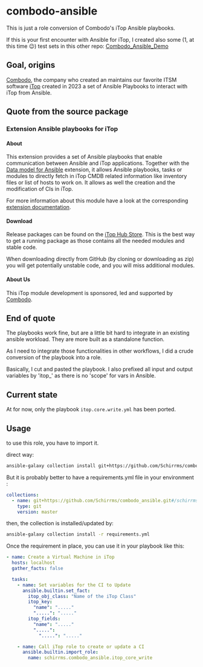 # combodo-ansible

This is just a role conversion of Combodo's iTop Ansible playbooks.

If this is your first encounter with Ansible for iTop, I created also some (1, at this time 😉) test sets in this other repo:
[Combodo_Ansible_Demo](https://github.com/Schirrms/Combodo_Ansible_Demo)

## Goal, origins

[Combodo](https://www.combodo.com/), the company who created an maintains our favorite ITSM software [iTop](https://www.combodo.com/itop) created in 2023 a set of Ansible Playbooks to interact with iTop from Ansible.

## Quote from the source package

### Extension Ansible playbooks for iTop

#### About

This extension provides a set of Ansible playbooks that enable communication between Ansible and iTop applications.
Together with the [Data model for Ansible](https://store.itophub.io/en_US/products/combodo-ansible-datamodel) extension,
it allows Ansible playbooks, tasks or modules to directly fetch in iTop CMDB related information like inventory files or
list of hosts to work on. It allows as well the creation and the modification of CIs in iTop.

For more information about this module have a look at the
corresponding [extension documentation](https://store.itophub.io/en_US/products/combodo-ansible-playbooks).

#### Download

Release packages can be found on the [iTop Hub Store](https://store.itophub.io/en_US/taxons/all-extensions). This is the best way to get a running package as those contains all the needed modules and stable code.

When downloading directly from GitHub (by cloning or downloading as zip) you will get potentially unstable code, and you will miss additional modules.

#### About Us

This iTop module development is sponsored, led and supported by [Combodo](https://www.combodo.com).

## End of quote

The playbooks work fine, but are a little bit hard to integrate in an existing ansible workload. They are more built as a standalone function.

As I need to integrate those functionalities in other workflows, I did a crude conversion of the playbook into a role.

Basically, I cut and pasted the playbook. I also prefixed all input and output variables by 'itop_' as there is no 'scope' for vars in Ansible.

## Current state

At for now, only the playbook `itop.core.write.yml` has been ported.

## Usage

to use this role, you have to import it.

direct way:

~~~bash
ansible-galaxy collection install git+https://github.com/Schirrms/combodo_ansible.git#/schirrms
~~~

But it is probably better to have a requirements.yml file in your environment :

~~~yaml
collections:
  - name: git+https://github.com/Schirrms/combodo_ansible.git#/schirrms
    type: git
    version: master
~~~

then, the collection is installed/updated by:

~~~bash
ansible-galaxy collection install -r requirements.yml
~~~

Once the requirement in place, you can  use it in your playbook like this:

~~~yaml
- name: Create a Virtual Machine in iTop
  hosts: localhost
  gather_facts: false

  tasks:
    - name: Set variables for the CI to Update
      ansible.builtin.set_fact:
        itop_obj_class: "Name of the iTop Class"
        itop_key:
          "name": "....."
          ".....": "....."
        itop_fields:
          "name": "....."
          ".....":
            ".....": "....."

    - name: Call iTop role to create or update a CI
      ansible.builtin.import_role:
        name: schirrms.combodo_ansible.itop_core_write
~~~
